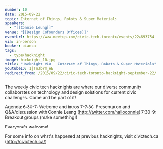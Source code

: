 ```yaml
---
number: 10
date: 2015-09-22
topic: Internet of Things, Robots & Super Materials
speakers:
  - "[[Connie Leung]]"
venue: "[[Design Cofounders Offices]]"
eventUrl: https://www.meetup.com/civic-tech-toronto/events/224693754
via: in-person
booker: bianca
tags:
  - type/hacknight
image: hacknight_10.jpg
title: "Hacknight #10 – Internet of Things, Robots & Super Materials"
youtubeID: 1jTnJbYm_eE
redirect_from: /2015/09/22/civic-tech-toronto-hacknight-september-22/
---
```


The weekly civic tech hacknights are where our diverse community collaborates on technology and design solutions for current civic challenges. Come and be part of it!

Agenda:
6:30-7: Welcome and intros
7-7:30: Presentation and Q&A/discussion with Connie Leung (http://twitter.com/halloconnie)
7:30-9: Breakout groups (make something!)

Everyone's welcome!

For some info on what's happened at previous hacknights, visit civictech.ca (http://civictech.ca/).